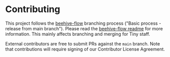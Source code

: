 # Contributing

This project follows the [beehive-flow](https://github.com/tinymce/beehive-flow/) branching process ("Basic process - release from main branch").
Please read the [beehive-flow readme](https://github.com/tinymce/beehive-flow/blob/main/README.md) for more information.
This mainly affects branching and merging for Tiny staff. 

External contributors are free to submit PRs against the `main` branch. 
Note that contributions will require signing of our Contributor License Agreement.
